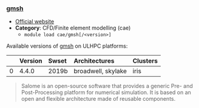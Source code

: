 ### [gmsh](http://gmsh.info/)

* [Official website](http://gmsh.info/)
* __Category__: CFD/Finite element modelling (cae)
    -  `module load cae/gmsh[/<version>]`

Available versions of [gmsh](http://gmsh.info/) on ULHPC platforms:

|    | Version   | Swset   | Architectures      | Clusters   |
|---:|:----------|:--------|:-------------------|:-----------|
|  0 | 4.4.0     | 2019b   | broadwell, skylake | iris       |

> Salome is an open-source software that provides a generic Pre- and Post-Processing platform for numerical simulation. It is based on an open and flexible architecture made of reusable components.
